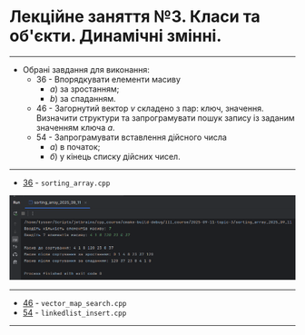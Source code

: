 # Лекційне заняття №3. Класи та об'єкти. Динамічні змінні.

---

 * Обрані завдання для виконання:
   * 36 - Впорядкувати елементи масиву 
     * $a)$ за зростанням; 
     * $b)$ за спаданням.
   * 46 - Загорнутий вектор $v$ складено з пар: ключ, значення. Визначити структури та запрограмувати пошук запису із заданим значенням ключа $a$.
   * 54 - Запрограмувати вставлення дійсного числа 
     * $a)$ в початок; 
     * $б)$ у кінець
     списку дійсних чисел.

---

- [36](https://github.com/yourhostel/cpp_course/blob/main/III_course/2025-09-11-topic-3/sorting_array.cpp) - `sorting_array.cpp`

![Знімок екрана з 2025-09-11 02-28-53.png](screenshots/%D0%97%D0%BD%D1%96%D0%BC%D0%BE%D0%BA%20%D0%B5%D0%BA%D1%80%D0%B0%D0%BD%D0%B0%20%D0%B7%202025-09-11%2002-28-53.png)

---

- [46](https://github.com/yourhostel/cpp_course/blob/main/III_course/2025-09-11-topic-3/vector_map_search.cpp) - `vector_map_search.cpp`
- [54](https://github.com/yourhostel/cpp_course/blob/main/III_course/2025-09-11-topic-3/linkedlist_insert.cpp) - `linkedlist_insert.cpp`

---

